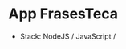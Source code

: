 # App FrasesTeca
- Stack: NodeJS / JavaScript /
<!-- 
1. → <a class="navbar-item" href="/quotes/add"> Add Quote </a>

2. → app.get('/quotes/add', (req, res) => {
        res.render('quotes/add')
      })

3. → -->